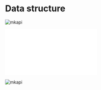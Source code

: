 # Data structure

![mkapi](structured_rep.Item)

![mkapi](structured_rep.Box)

![mkapi](structured_rep.Image)